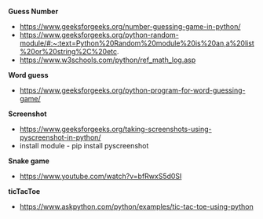  **Guess Number**
- https://www.geeksforgeeks.org/number-guessing-game-in-python/
- https://www.geeksforgeeks.org/python-random-module/#:~:text=Python%20Random%20module%20is%20an,a%20list%20or%20string%2C%20etc.
- https://www.w3schools.com/python/ref_math_log.asp

 **Word guess**
- https://www.geeksforgeeks.org/python-program-for-word-guessing-game/

 **Screenshot**
- https://www.geeksforgeeks.org/taking-screenshots-using-pyscreenshot-in-python/
- install module - pip install pyscreenshot

**Snake game**
- https://www.youtube.com/watch?v=bfRwxS5d0SI

**ticTacToe**
- https://www.askpython.com/python/examples/tic-tac-toe-using-python
